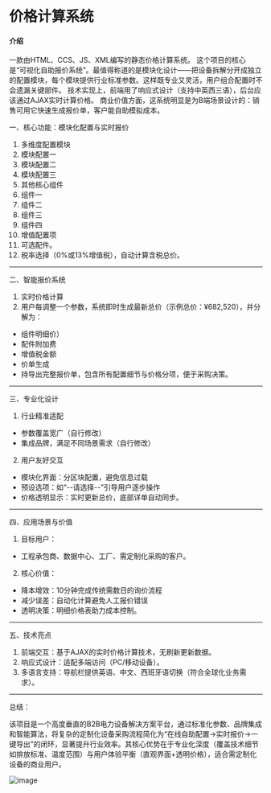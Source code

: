 # 价格计算系统

#### 介绍
一款由HTML、CCS、JS、XML编写的静态价格计算系统。
这个项目的核心是“可视化自助报价系统”。最值得称道的是模块化设计——把设备拆解分开成独立的配置模块，每个模块提供行业标准参数。这样既专业又灵活，用户组合配置时不会遗漏关键部件。
技术实现上，前端用了响应式设计（支持中英西三语），后台应该通过AJAX实时计算价格。
商业价值方面，这系统明显是为B端场景设计的：销售可用它快速生成报价单，客户能自助模拟成本。

一、核心功能：模块化配置与实时报价
1.	多维度配置模块
2.	模块配置一
3.	模块配置二
4.	模块配置三
5.	其他核心组件
6.	组件一
7.	组件二
8.	组件三
9.	组件四
10.	增值配置项
11.	可选配件。
12.	税率选择（0%或13%增值税），自动计算含税总价。
________________________________________
二、智能报价系统
1. 实时价格计算
2. 用户每调整一个参数，系统即时生成最新总价（示例总价：¥682,520），并分解为：
- 组件明细价）
- 配件附加费
- 增值税金额
- 价单生成
- 持导出完整报价单，包含所有配置细节与价格分项，便于采购决策。
________________________________________
三、专业化设计
1. 行业精准适配
- 参数覆盖宽广（自行修改）
- 集成品牌，满足不同场景需求（自行修改）
2. 用户友好交互
- 模块化界面：分区块配置，避免信息过载
- 预设选项：如“--请选择--”引导用户逐步操作
- 价格透明显示：实时更新总价，底部详单自动同步。
________________________________________
四、应用场景与价值

1. 目标用户：
- 工程承包商、数据中心、工厂、需定制化采购的客户。
2. 核心价值：
- 降本增效：10分钟完成传统需数日的询价流程
- 减少误差：自动化计算避免人工报价错误
- 透明决策：明细价格表助力成本控制。
________________________________________
五、技术亮点
1. 前端交互：基于AJAX的实时价格计算技术，无刷新更新数据。
2. 响应式设计：适配多端访问（PC/移动设备）。
3. 多语言支持：导航栏提供英语、中文、西班牙语切换（符合全球化业务需求）。
________________________________________
总结：

该项目是一个高度垂直的B2B电力设备解决方案平台，通过标准化参数、品牌集成和智能算法，将复杂的定制化设备采购流程简化为“在线自助配置→实时报价→一键导出”的闭环，显著提升行业效率。其核心优势在于专业化深度（覆盖技术细节如排放标准、温度范围）与用户体验平衡（直观界面+透明价格），适合需定制化设备的商业用户。

![image](https://github.com/user-attachments/assets/f1e6085f-c323-4660-bf58-791b16bcb3ed)

